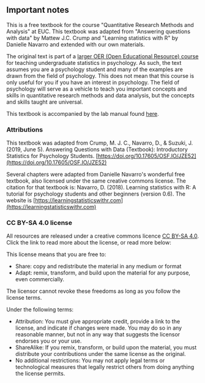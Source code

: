 ## Important notes
This is a free textbook for the course "Quantitative Research Methods and Analysis" at EUC. This textbook was adapted from "Answering questions with data" by Mattew J.C. Crump and "Learning statistics with R" by Danielle Navarro and extended with our own materials. 

The original text is part of a [larger OER (Open Educational Resource) course](https://osf.io/3s68c/) for teaching undergraduate statistics in psychology. As such, the text assumes you are a psychology student and many of the examples are drawn from the field of psychology. This does not mean that this course is only useful for you if you have an interest in psychology. The field of psychology will serve as a vehicle to teach you important concepts and skills in quantitative research methods and data analysis, but the concepts and skills taught are universal. 

This textbook is accompanied by the lab manual found [here](https://thomashulst.github.io/quantrma_lab/).

### Attributions
This textbook was adapted from Crump, M. J. C., Navarro, D., & Suzuki, J. (2019, June 5). Answering Questions with Data (Textbook): Introductory Statistics for Psychology Students. [https://doi.org/10.17605/OSF.IO/JZE52](https://doi.org/10.17605/OSF.IO/JZE52)

Several chapters were adapted from Danielle Navarro's wonderful free textbook, also licensed under the same creative commons license. The citation for that textbook is: Navarro, D. (2018). Learning statistics with R: A tutorial for psychology students and other beginners (version 0.6). The website is [https://learningstatisticswithr.com](https://learningstatisticswithr.com)

### CC BY-SA 4.0 license
All resources are released under a creative commons licence [CC BY-SA 4.0](https://creativecommons.org/licenses/by-sa/4.0/). Click the link to read more about the license, or read more below:

This license means that you are free to:

- Share: copy and redistribute the material in any medium or format
- Adapt: remix, transform, and build upon the material for any purpose, even commercially.

The licensor cannot revoke these freedoms as long as you follow the license terms.

Under the following terms:

- Attribution: You must give appropriate credit, provide a link to the license, and indicate if changes were made. You may do so in any reasonable manner, but not in any way that suggests the licensor endorses you or your use.
- ShareAlike: If you remix, transform, or build upon the material, you must distribute your contributions under the same license as the original.
- No additional restrictions: You may not apply legal terms or technological measures that legally restrict others from doing anything the license permits.


